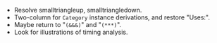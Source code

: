 
*   Resolve smalltriangleup, smalltriangledown.
*   Two-column for `Category` instance derivations, and restore "Uses:".
*   Maybe return to "`(&&&)`" and "`(***)`".
*   Look for illustrations of timing analysis.
